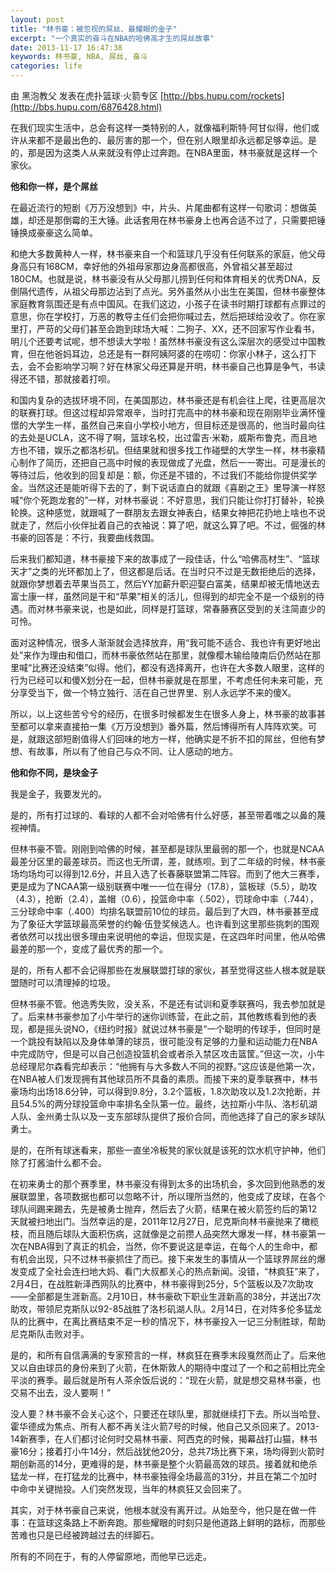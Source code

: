```yaml
---
layout: post
title: "林书豪：被忽视的屌丝、最耀眼的金子"
excerpt: "一个真实的奋斗在NBA的哈佛高才生的屌丝故事"
date: 2013-11-17 16:47:38
keywords: 林书豪, NBA, 屌丝, 奋斗
categories: life
---
```

由 黑泡教父 发表在虎扑篮球·火箭专区 [http://bbs.hupu.com/rockets](http://bbs.hupu.com/6876428.html)    

在我们现实生活中，总会有这样一类特别的人，就像福利斯特·阿甘似得，他们或许从来都不是最出色的、最厉害的那一个，但在别人眼里却永远都足够幸运。是的，那是因为这类人从来就没有停止过奔跑。在NBA里面，林书豪就是这样一个家伙。

**他和你一样，是个屌丝**

在最近流行的短剧《万万没想到》中，片头、片尾曲都有这样一句歌词：想做英雄，却还是那倒霉的王大锤。此话套用在林书豪身上也再合适不过了，只需要把锤锤换成豪豪这么简单。

和绝大多数黄种人一样，林书豪来自一个和篮球几乎没有任何联系的家庭，他父母身高只有168CM，幸好他的外祖母家那边身高都很高，外曾祖父甚至超过180CM。也就是说，林书豪没有从父母那儿捞到任何和体育相关的优秀DNA，反倒隔代遗传，从祖父母那边沾到了点光。另外虽然从小出生在美国，但林书豪整体家庭教育氛围还是有点中国风。在我们这边，小孩子在读书时期打球都有点罪过的意思，你在学校打，万恶的教导主任们会把你喊过去，然后把球给没收了。你在家里打，严苛的父母们甚至会跑到球场大喊：二狗子、XX，还不回家写作业看书，明儿个还要考试呢，想不想读大学啦！虽然林书豪没有这么深层次的感受过中国教育，但在他爸妈耳边，总还是有一群阿姨阿婆的在唠叨：你家小林子，这么打下去，会不会影响学习啊？好在林家父母还算是开明，林书豪自己也算是争气，书读得还不错，那就接着打呗。


和国内复杂的选拔环境不同，在美国那边，林书豪还是有机会往上爬，往更高层次的联赛打球。但这过程却异常艰辛，当时打完高中的林书豪和现在刚刚毕业满怀憧憬的大学生一样，虽然自己来自小学校小地方，但目标还是很高的，他当时最向往的去处是UCLA，这不得了啊，篮球名校，出过雷吉·米勒，威斯布鲁克，而且地方也不错，娱乐之都洛杉矶。但结果就和很多找工作碰壁的大学生一样，林书豪精心制作了简历，还把自己高中时候的表现做成了光盘，然后一一寄出。可是漫长的等待过后，他收到的回复却是：额，你还是不错的，不过我们不能给你提供奖学金。当然这还是能听得下去的了，剩下说话直白的就跟《喜剧之王》里导演一样怒喊“你个死跑龙套的”一样，对林书豪说：不好意思，我们只能让你打打替补，轮换轮换。这种感觉，就跟喊了一群朋友去跟女神表白，结果女神把花扔地上啥也不说就走了，然后小伙伴扯着自己的衣袖说：算了吧，就这么算了吧。不过，倔强的林书豪的回答是：不行，我要曲线救国。


后来我们都知道，林书豪接下来的故事成了一段佳话，什么“哈佛高材生”、“篮球天才”之类的光环都加上了，但这都是后话。在当时只不过是无数拒绝后的选择，就跟你梦想着去苹果当员工，然后YY加薪升职迎娶白富美，结果却被无情地送去富士康一样，虽然同是干和“苹果”相关的活儿，但得到的却完全不是一个级别的待遇。而对林书豪来说，也是如此，同样是打篮球，常春藤赛区受到的关注简直少的可怜。

面对这种情况，很多人渐渐就会选择放弃，用“我可能不适合、我也许有更好地出处”来作为理由和借口，而林书豪依然站在那里，就像樱木输给陵南后仍然站在那里喊“比赛还没结束”似得。他们，都没有选择离开，也许在大多数人眼里，这样的行为已经可以和傻X划分在一起，但林书豪就是在那里，不考虑任何未来可能，充分享受当下，做一个特立独行、活在自己世界里、别人永远学不来的傻X。

所以，以上这些苦兮兮的经历，在很多时候都发生在很多人身上，林书豪的故事甚至都可以拿来直接拍一集《万万没想到》番外篇，然后博得所有人阵阵欢笑。可是，就跟这部短剧值得人们回味的地方一样，他确实是不折不扣的屌丝，但他有梦想、有故事，所以有了他自己与众不同、让人感动的地方。

**他和你不同，是块金子**


我是金子，我要发光的。

是的，所有打过球的、看球的人都不会对哈佛有什么好感，甚至带着嗤之以鼻的蔑视神情。

但林书豪不管。刚刚到哈佛的时候，甚至都是球队里最弱的那一个，也就是NCAA最差分区里的最差球员。而这也无所谓，差，就练呗。到了二年级的时候，林书豪场均场均可以得到12.6分，并且入选了长春藤联盟第二阵容。而到了他大三赛季，更是成为了NCAA第一级别联赛中唯一一位在得分（17.8），篮板球（5.5），助攻（4.3），抢断（2.4），盖帽（0.6），投篮命中率（.502），罚球命中率（.744），三分球命中率（.400）均排名联盟前10位的球员。最后到了大四，林书豪甚至成为了象征大学篮球最高荣誉的约翰·伍登奖候选人。也许看到这里那些挑刺的围观者依然可以找出很多理由来说明他的幸运，但现实是，在这四年时间里，他从哈佛最差的那一个，变成了最优秀的那一个。

是的，所有人都不会记得那些在发展联盟打球的家伙，甚至觉得这些人根本就是联盟随时可以清理掉的垃圾。

但林书豪不管。他选秀失败，没关系，不是还有试训和夏季联赛吗，我去参加就是了。后来林书豪参加了小牛举行的迷你训练营，在此之前，其他教练看到他的表现，都是摇头说NO，《纽约时报》就说过林书豪是“一个聪明的传球手，但同时是一个跳投有缺陷以及身体单薄的球员，很可能没有足够的力量和运动能力在NBA中完成防守，但是可以自己创造投篮机会或者杀入禁区攻击篮筐。”但这一次，小牛总经理尼尔森看完却表示：“他拥有与大多数人不同的视野。”这应该是他第一次，在NBA被人们发现拥有其他球员所不具备的素质。而接下来的夏季联赛中，林书豪场均出场18.6分钟，可以得到9.8分，3.2个篮板，1.8次助攻以及1.2次抢断，并且54.5%的两分球投篮命中率排名全队第一位。最终，达拉斯小牛队、洛杉矶湖人队、金州勇士队以及一支东部球队提供了报价合同，而他选择了自己的家乡球队勇士。


是的，在所有球迷看来，那些一直坐冷板凳的家伙就是该死的饮水机守护神，他们除了打酱油什么都不会。

在初来勇士的那个赛季里，林书豪没有得到太多的出场机会，多次回到他熟悉的发展联盟里，各项数据也都可以忽略不计，所以理所当然的，他变成了皮球，在各个球队间踢来踢去，先是被勇士抛弃，然后去了火箭，结果在被火箭签约后的第12天就被扫地出门。当然幸运的是，2011年12月27日，尼克斯向林书豪抛来了橄榄枝，而且随后球队大面积伤病，这就像是之前攒人品突然大爆发一样，林书豪第一次在NBA得到了真正的机会，当然，你不要说这是幸运，在每个人的生命中，都有机会出现，只不过林书豪抓住了而已。接下来发生的事情从一个篮球界屌丝的爆发变成了全社会连扫地大妈、看门大叔都关心的热点新闻。没错，“林疯狂”来了，2月4日，在战胜新泽西网队的比赛中，林书豪得到25分，5个篮板以及7次助攻——全部都是生涯新高。2月10日，林书豪砍下职业生涯新高的38分，并送出7次助攻，带领尼克斯队以92-85战胜了洛杉矶湖人队。2月14日，在对阵多伦多猛龙队的比赛中，在离比赛结束不足一秒的情况下，林书豪投入一记三分制胜球，帮助尼克斯队击败对手。


是的，和所有自信满满的专家预言的一样，林疯狂在赛季末段戛然而止了。后来他又以自由球员的身份来到了火箭，在休斯敦人的期待中度过了一个和之前相比完全平淡的赛季。最后就是所有人茶余饭后说的：“现在火箭，就是想交易林书豪，也交易不出去，没人要啊！”

没人要？林书豪不会关心这个，只要还在球队里，那就继续打下去。所以当哈登、霍华德成为焦点、所有人都不再关注火箭7号的时候，他自己又杀回来了。2013-14新赛季，在人们都讨论何时交易林书豪、阿西克的时候，揭幕战打山猫，林书豪16分；接着打小牛14分，然后战犹他20分，总共7场比赛下来，场均得到火箭时期创新高的14分，更难得的是，林书豪是整个火箭最高效的球员。接着就和绝杀猛龙一样，在打猛龙的比赛中，林书豪独得全场最高的31分，并且在第二个加时中命中关键抛投。人们突然发现，当年的林疯狂又会回来了。

其实，对于林书豪自己来说，他根本就没有离开过。从始至今，他只是在做一件事：在篮球这条路上不断奔跑。那些耀眼的时刻只是他道路上鲜明的路标，而那些苦难也只是已经被跨越过去的绊脚石。

所有的不同在于，有的人停留原地，而他早已远走。
